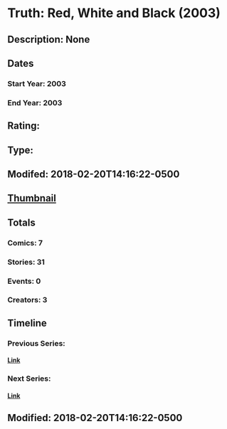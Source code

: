 # Truth: Red, White and Black (2003)
## Description: None
## Dates
### Start Year: 2003
### End Year: 2003
## Rating: 
## Type: 
## Modifed: 2018-02-20T14:16:22-0500
## [Thumbnail](http://i.annihil.us/u/prod/marvel/i/mg/a/10/5a8c73f1ee785.jpg)
## Totals
### Comics: 7
### Stories: 31
### Events: 0
### Creators: 3
## Timeline
### Previous Series: 
#### [Link]()
### Next Series: 
#### [Link]()
## Modified: 2018-02-20T14:16:22-0500